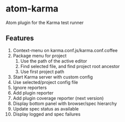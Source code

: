 # atom-karma
Atom plugin for the Karma test runner

## Features
1. Context-menu on karma.conf.js/karma.conf.coffee
2. Package menu for project
    1. Use the path of the active editor
    1. Find selected file, and find project root ancestor
    1. Use first project path
1. Start Karma server with custom config
  1. Use selected/project config file
  2. Ignore reporters
  3. Add plugin reporter
  4. Add plugin coverage reporter (next version)
1. Display bottom panel with browser/spec hierarchy
  1. Update spec status as available
  2. Display logged and spec failures
